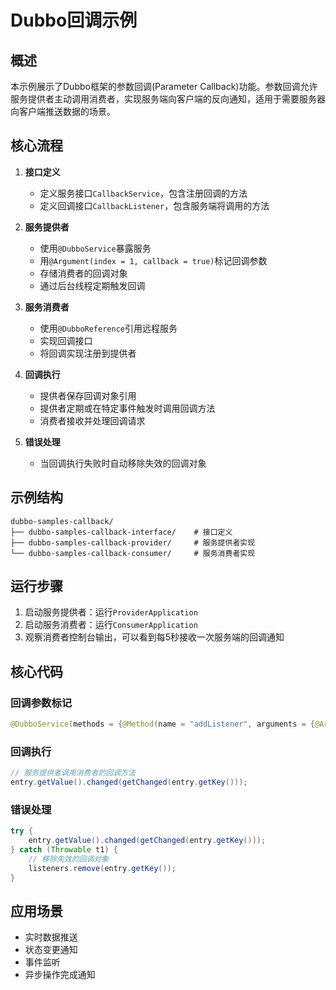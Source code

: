 # Dubbo回调示例

## 概述

本示例展示了Dubbo框架的参数回调(Parameter Callback)功能。参数回调允许服务提供者主动调用消费者，实现服务端向客户端的反向通知，适用于需要服务器向客户端推送数据的场景。

## 核心流程

1. **接口定义**
   - 定义服务接口`CallbackService`，包含注册回调的方法
   - 定义回调接口`CallbackListener`，包含服务端将调用的方法

2. **服务提供者**
   - 使用`@DubboService`暴露服务
   - 用`@Argument(index = 1, callback = true)`标记回调参数
   - 存储消费者的回调对象
   - 通过后台线程定期触发回调

3. **服务消费者**
   - 使用`@DubboReference`引用远程服务
   - 实现回调接口
   - 将回调实现注册到提供者

4. **回调执行**
   - 提供者保存回调对象引用
   - 提供者定期或在特定事件触发时调用回调方法
   - 消费者接收并处理回调请求

5. **错误处理**
   - 当回调执行失败时自动移除失效的回调对象

## 示例结构

```
dubbo-samples-callback/
├── dubbo-samples-callback-interface/    # 接口定义
├── dubbo-samples-callback-provider/     # 服务提供者实现
└── dubbo-samples-callback-consumer/     # 服务消费者实现
```

## 运行步骤

1. 启动服务提供者：运行`ProviderApplication`
2. 启动服务消费者：运行`ConsumerApplication`
3. 观察消费者控制台输出，可以看到每5秒接收一次服务端的回调通知

## 核心代码

### 回调参数标记
```java
@DubboService(methods = {@Method(name = "addListener", arguments = {@Argument(index = 1, callback = true)})})
```

### 回调执行
```java
// 服务提供者调用消费者的回调方法
entry.getValue().changed(getChanged(entry.getKey()));
```

### 错误处理
```java
try {
    entry.getValue().changed(getChanged(entry.getKey()));
} catch (Throwable t1) {
    // 移除失效的回调对象
    listeners.remove(entry.getKey());
}
```

## 应用场景

- 实时数据推送
- 状态变更通知
- 事件监听
- 异步操作完成通知